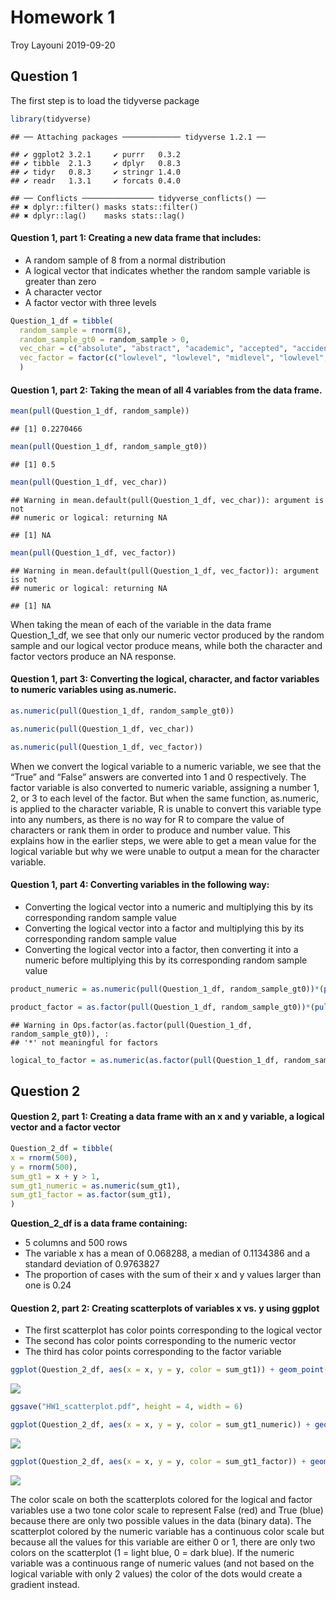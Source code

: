Homework 1
================
Troy Layouni
2019-09-20

## Question 1

The first step is to load the tidyverse package

``` r
library(tidyverse) 
```

    ## ── Attaching packages ───────────── tidyverse 1.2.1 ──

    ## ✔ ggplot2 3.2.1     ✔ purrr   0.3.2
    ## ✔ tibble  2.1.3     ✔ dplyr   0.8.3
    ## ✔ tidyr   0.8.3     ✔ stringr 1.4.0
    ## ✔ readr   1.3.1     ✔ forcats 0.4.0

    ## ── Conflicts ──────────────── tidyverse_conflicts() ──
    ## ✖ dplyr::filter() masks stats::filter()
    ## ✖ dplyr::lag()    masks stats::lag()

#### Question 1, part 1: Creating a new data frame that includes:

  - A random sample of 8 from a normal distribution
  - A logical vector that indicates whether the random sample variable
    is greater than zero
  - A character vector
  - A factor vector with three levels

<!-- end list -->

``` r
Question_1_df = tibble(
  random_sample = rnorm(8),
  random_sample_gt0 = random_sample > 0, 
  vec_char = c("absolute", "abstract", "academic", "accepted", "accident", "accuracy", "accurate", "achieved"),
  vec_factor = factor(c("lowlevel", "lowlevel", "midlevel", "lowlevel", "midlevel", "biglevel","lowlevel", "biglevel"))
  )  
```

#### Question 1, part 2: Taking the mean of all 4 variables from the data frame.

``` r
mean(pull(Question_1_df, random_sample))
```

    ## [1] 0.2270466

``` r
mean(pull(Question_1_df, random_sample_gt0))
```

    ## [1] 0.5

``` r
mean(pull(Question_1_df, vec_char))
```

    ## Warning in mean.default(pull(Question_1_df, vec_char)): argument is not
    ## numeric or logical: returning NA

    ## [1] NA

``` r
mean(pull(Question_1_df, vec_factor))
```

    ## Warning in mean.default(pull(Question_1_df, vec_factor)): argument is not
    ## numeric or logical: returning NA

    ## [1] NA

When taking the mean of each of the variable in the data frame
Question\_1\_df, we see that only our numeric vector produced by the
random sample and our logical vector produce means, while both the
character and factor vectors produce an NA
response.

#### Question 1, part 3: Converting the logical, character, and factor variables to numeric variables using as.numeric.

``` r
as.numeric(pull(Question_1_df, random_sample_gt0))

as.numeric(pull(Question_1_df, vec_char))

as.numeric(pull(Question_1_df, vec_factor))
```

When we convert the logical variable to a numeric variable, we see that
the “True” and “False” answers are converted into 1 and 0 respectively.
The factor variable is also converted to numeric variable, assigning a
number 1, 2, or 3 to each level of the factor. But when the same
function, as.numeric, is applied to the character variable, R is unable
to convert this variable type into any numbers, as there is no way for R
to compare the value of characters or rank them in order to produce and
number value. This explains how in the earlier steps, we were able to
get a mean value for the logical variable but why we were unable to
output a mean for the character variable.

#### Question 1, part 4: Converting variables in the following way:

  - Converting the logical vector into a numeric and multiplying this by
    its corresponding random sample value
  - Converting the logical vector into a factor and multiplying this by
    its corresponding random sample value
  - Converting the logical vector into a factor, then converting it into
    a numeric before multiplying this by its corresponding random sample
    value

<!-- end list -->

``` r
product_numeric = as.numeric(pull(Question_1_df, random_sample_gt0))*(pull(Question_1_df, random_sample))

product_factor = as.factor(pull(Question_1_df, random_sample_gt0))*(pull(Question_1_df, random_sample))
```

    ## Warning in Ops.factor(as.factor(pull(Question_1_df, random_sample_gt0)), :
    ## '*' not meaningful for factors

``` r
logical_to_factor = as.numeric(as.factor(pull(Question_1_df, random_sample_gt0)))*(pull(Question_1_df, random_sample))
```

## Question 2

#### Question 2, part 1: Creating a data frame with an x and y variable, a logical vector and a factor vector

``` r
Question_2_df = tibble(
x = rnorm(500),
y = rnorm(500),
sum_gt1 = x + y > 1,
sum_gt1_numeric = as.numeric(sum_gt1),
sum_gt1_factor = as.factor(sum_gt1),
)
```

**Question\_2\_df is a data frame containing:**

  - 5 columns and 500 rows
  - The variable x has a mean of 0.068288, a median of 0.1134386 and a
    standard deviation of 0.9763827
  - The proportion of cases with the sum of their x and y values larger
    than one is
0.24

#### Question 2, part 2: Creating scatterplots of variables x vs. y using ggplot

  - The first scatterplot has color points corresponding to the logical
    vector
  - The second has color points corresponding to the numeric vector
  - The third has color points corresponding to the factor variable

<!-- end list -->

``` r
ggplot(Question_2_df, aes(x = x, y = y, color = sum_gt1)) + geom_point()
```

![](p8105_hw1_tal2145_files/figure-gfm/unnamed-chunk-5-1.png)<!-- -->

``` r
ggsave("HW1_scatterplot.pdf", height = 4, width = 6)

ggplot(Question_2_df, aes(x = x, y = y, color = sum_gt1_numeric)) + geom_point()
```

![](p8105_hw1_tal2145_files/figure-gfm/unnamed-chunk-5-2.png)<!-- -->

``` r
ggplot(Question_2_df, aes(x = x, y = y, color = sum_gt1_factor)) + geom_point()
```

![](p8105_hw1_tal2145_files/figure-gfm/unnamed-chunk-5-3.png)<!-- -->

The color scale on both the scatterplots colored for the logical and
factor variables use a two tone color scale to represent False (red) and
True (blue) because there are only two possible values in the data
(binary data). The scatterplot colored by the numeric variable has a
continuous color scale but because all the values for this variable are
either 0 or 1, there are only two colors on the scatterplot (1 = light
blue, 0 = dark blue). If the numeric variable was a continuous range of
numeric values (and not based on the logical variable with only 2
values) the color of the dots would create a gradient instead.
